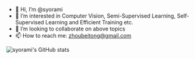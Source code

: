 - 👋 Hi, I’m @syorami
- 👀 I’m interested in Computer Vision, Semi-Supervised Learning, Self-Supervised Learning and Efficient Training etc.
- 💞️ I’m looking to collaborate on above topics
- 📫 How to reach me: zhoubeitong@gmail.com


![syorami's GitHub stats](https://github-readme-stats.vercel.app/api?username=syorami&count_private=true)

<!-- [![Top Langs](https://github-readme-stats.vercel.app/api/top-langs/?username=syorami&layout=compact)](https://github.com/anuraghazra/github-readme-stats) -->

<!---
syorami/syorami is a ✨ special ✨ repository because its `README.md` (this file) appears on your GitHub profile.
You can click the Preview link to take a look at your changes.
--->
